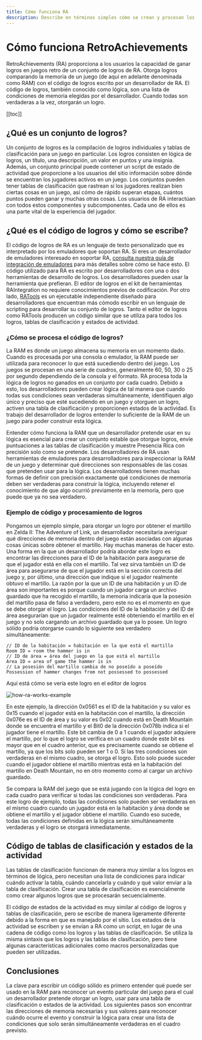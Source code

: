 ```yaml
---
title: Cómo funciona RA
description: Describe en términos simples cómo se crean y procesan los logros de RA por los emuladores. Dirigido a jugadores que puedan estar interesados en convertirse en desarrolladores.
---
```


# Cómo funciona RetroAchievements

RetroAchievements (RA) proporciona a los usuarios la capacidad de ganar logros en juegos retro de un conjunto de logros de RA.
Otorga logros comparando la memoria de un juego (de aquí en adelante denominada como RAM) con el código de logros escrito por un desarrollador de RA.
El código de logros, también conocido como lógica, son una lista de condiciones de memoria elegidas por el desarrollador.
Cuando todas son verdaderas a la vez, otorgarán un logro.

[[toc]]

## ¿Qué es un conjunto de logros?

Un conjunto de logros es la compilación de logros individuales y tablas de clasificación para un juego en particular.
Los logros consisten en lógica de logros, un título, una descripción, un valor en puntos y una insignia.
Además, un conjunto principal puede contener un script de estado de actividad que proporcione a los usuarios del sitio información sobre dónde se encuentran los jugadores activos en un juego.
Los conjuntos pueden tener tablas de clasificación que rastrean si los jugadores realizan bien ciertas cosas en un juego, así cómo de rápido superan etapas, cuántos puntos pueden ganar y muchas otras cosas.
Los usuarios de RA interactúan con todos estos componentes y subcomponentes.
Cada uno de ellos es una parte vital de la experiencia del jugador.

## ¿Qué es el código de logros y cómo se escribe?

El código de logros de RA es un lenguaje de texto personalizado que es interpretado por los emuladores que soportan RA.
Si eres un desarrollador de emuladores interesado en soportar RA, [consulta nuestra guía de integración de emuladores](https://github.com/RetroAchievements/rcheevos/wiki/rc_client-integration) para más detalles sobre cómo se hace esto.
El código utilizado para RA es escrito por desarrolladores con una o dos herramientas de desarrollo de logros.
Los desarrolladores pueden usar la herramienta que prefieran.
El editor de logros en el kit de herramientas RAIntegration no requiere conocimientos previos de codificación. Por otro lado, [RATools](/developer-docs/ratools.html) es un ejecutable independiente diseñado para desarrolladores que encuentran más cómodo escribir en un lenguaje de scripting para desarrollar su conjunto de logros.
Tanto el editor de logros como RATools producen un código similar que se utiliza para todos los logros, tablas de clasificación y estados de actividad.

### ¿Cómo se procesa el código de logros?

La RAM es donde un juego almacena su memoria en un momento dado.
Cuando es procesada por una consola o emulador, la RAM puede ser utilizada para reconocer lo que está sucediendo dentro del juego.
Los juegos se procesan en una serie de cuadros, generalmente 60, 50, 30 o 25 por segundo dependiendo de la consola y el formato.
RA procesa toda la lógica de logros no ganados en un conjunto por cada cuadro.
Debido a esto, los desarrolladores pueden crear lógica de tal manera que cuando todas sus condiciones sean verdaderas simultáneamente, identifiquen algo único y preciso que esté sucediendo en un juego y otorguen un logro, activen una tabla de clasificación y proporcionen estados de la actividad.
Es trabajo del desarrollador de logros entender lo suficiente de la RAM de un juego para poder construir esta lógica.

Entender cómo funciona la RAM que un desarrollador pretende usar en su lógica es esencial para crear un conjunto estable que otorgue logros, envíe puntuaciones a las tablas de clasificación y muestre Presencia Rica con precisión solo como se pretende. Los desarrolladores de RA usan herramientas de emuladores para desarrolladores para inspeccionar la RAM de un juego y determinar qué direcciones son responsables de las cosas que pretenden usar para la lógica. Los desarrolladores tienen muchas formas de definir con precisión exactamente qué condiciones de memoria deben ser verdaderas para construir la lógica, incluyendo retener el conocimiento de que algo ocurrió previamente en la memoria, pero que puede que ya no sea verdadero.

### Ejemplo de código y procesamiento de logros

Pongamos un ejemplo simple, para otorgar un logro por obtener el martillo en Zelda II:
The Adventure of Link, un desarrollador necesitaría averiguar qué direcciones de memoria dentro del juego están asociadas con algunas cosas únicas sobre obtener el martillo.
Hay muchas maneras de hacer esto.
Una forma en la que un desarrollador podría abordar este logro es encontrar las direcciones para el ID de la habitación para asegurarse de que el jugador está en ella con el martillo.
Tal vez sirva también un ID de área para asegurarse de que el jugador está en la sección correcta del juego y, por último, una dirección que indique si el jugador realmente obtuvo el martillo.
La razón por la que un ID de una habitación y un ID de área son importantes es porque cuando un jugador carga un archivo guardado que ha recogido el martillo, la memoria indicaría que la posesión del martillo pasa de falso a verdadero, pero este no es el momento en que se debe otorgar el logro.
Las condiciones del ID de la habitación y del ID de área asegurarían que un jugador realmente esté obteniendo el martillo en el juego y no solo cargando un archivo guardado que ya lo posee.
Un logro sólido podría otorgarse cuando lo siguiente sea verdadero simultáneamente:

```
// ID de la habitación = habitación en la que está el martillo
Room ID = room the hammer is in
// ID de área = área del juego en la que está el martillo
Area ID = area of game the hammer is in
// La posesión del martillo cambia de no poseído a poseído
Possession of hammer changes from not possessed to possessed
```

Aquí está cómo se vería este logro en el editor de logros

![how-ra-works-example](/public/how-ra-works-example.png)

En este ejemplo, la dirección 0x0561 es el ID de la habitación y su valor es 0x15 cuando el jugador está en la habitación con el martillo, la dirección 0x076e es el ID de área y su valor es 0x02 cuando está en Death Mountain donde se encuentra el martillo y el Bit0 de la dirección 0x078b indica si el jugador tiene el martillo.
Este bit cambia de 0 a 1 cuando el jugador adquiere el martillo, por lo que el logro se verifica en un cuadro donde este bit es mayor que en el cuadro anterior, que es precisamente cuando se obtiene el martillo, ya que los bits solo pueden ser 1 o 0.
Si las tres condiciones son verdaderas en el mismo cuadro, se otorga el logro.
Esto solo puede suceder cuando el jugador obtiene el martillo mientras está en la habitación del martillo en Death Mountain, no en otro momento como al cargar un archivo guardado.

Se compara la RAM del juego que se está jugando con la lógica del logro en cada cuadro para verificar si todas las condiciones son verdaderas. Para este logro de ejemplo, todas las condiciones solo pueden ser verdaderas en el mismo cuadro cuando un jugador está en la habitación y área donde se obtiene el martillo y el jugador obtiene el martillo. Cuando eso sucede, todas las condiciones definidas en la lógica serán simultáneamente verdaderas y el logro se otorgará inmediatamente.

## Código de tablas de clasificación y estados de la actividad

Las tablas de clasificación funcionan de manera muy similar a los logros en términos de lógica, pero necesitan una lista de condiciones para indicar cuándo activar la tabla, cuándo cancelarla y cuándo y qué valor enviar a la tabla de clasificación. Crear una tabla de clasificación es esencialmente como crear algunos logros  que se procesarán secuencialmente.

El código de estados de la actividad es muy similar al código de logros y tablas de clasificación, pero se escribe de manera ligeramente diferente debido a la forma en que es manejado por el sitio.
Los estados de la actividad se escriben y se envían a RA como un script, en lugar de una cadena de código como los logros y las tablas de clasificación. Se utiliza la misma sintaxis que los logros y las tablas de clasificación, pero tiene algunas características adicionales como macros personalizadas que pueden ser utilizadas.

## Conclusiones

La clave para escribir un código sólido es primero entender qué puede ser usado en la RAM para reconocer un evento particular del juego para el cual un desarrollador pretende otorgar un logro, usar para una tabla de clasificación o estados de la actividad.
Los siguientes pasos son encontrar las direcciones de memoria necesarias y sus valores para reconocer cuándo ocurre el evento y construir la lógica para crear una lista de condiciones que solo serán simultáneamente verdaderas en el cuadro previsto.
